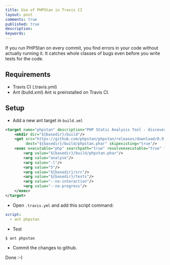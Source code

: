 ```yaml
---
title: Use of PHPStan in Travis CI
layout: post
comments: true
published: true
description: 
keywords: 
---
```


If you run PHPStan on every commit, you find errors in your code without actually running it. It catches whole classes of bugs even before you write tests for the code.

## Requirements

* Travis CI (.travis.yml)
* Ant (build.xml) Ant is preinstalled on Travis CI.

## Setup

* Add a new ant target in `build.xml`

```xml
<target name="phpstan" description="PHP Static Analysis Tool - discover bugs in your code without running it">
    <mkdir dir="${basedir}/build"/>
    <get src="https://github.com/phpstan/phpstan/releases/download/0.9.2/phpstan.phar"
         dest="${basedir}/build/phpstan.phar" skipexisting="true"/>
    <exec executable="php" searchpath="true" resolveexecutable="true" failonerror="true">
        <arg value="${basedir}/build/phpstan.phar"/>
        <arg value="analyse"/>
        <arg value="-l"/>
        <arg value="5"/>
        <arg value="${basedir}/src"/>
        <arg value="${basedir}/tests"/>
        <arg value="--no-interaction"/>
        <arg value="--no-progress"/>
    </exec>
</target>
```

* Open `.travis.yml` and add this script command:

```yml
script:
  - ant phpstan
```

* Test

```bash
$ ant phpstan
```

* Commit the changes to github.

Done :-)